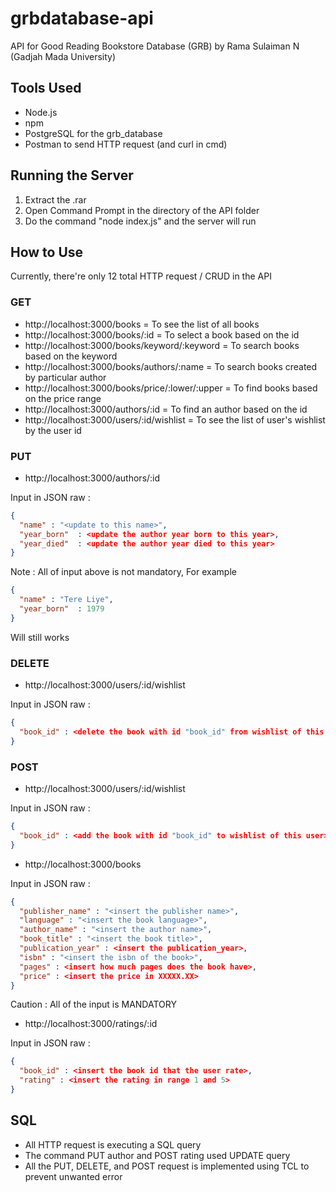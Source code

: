 # grbdatabase-api
API for Good Reading Bookstore Database (GRB) by Rama Sulaiman N (Gadjah Mada University) 

## Tools Used
- Node.js
- npm
- PostgreSQL for the grb_database
- Postman to send HTTP request (and curl in cmd)

## Running the Server
1. Extract the .rar
2. Open Command Prompt in the directory of the API folder
3. Do the command "node index.js" and the server will run

## How to Use
Currently, there're only 12 total HTTP request / CRUD in the API 

### GET 
- http://localhost:3000/books = To see the list of all books
- http://localhost:3000/books/:id = To select a book based on the id
- http://localhost:3000/books/keyword/:keyword = To search books based on the keyword
- http://localhost:3000/books/authors/:name = To search books created by particular author
- http://localhost:3000/books/price/:lower/:upper = To find books based on the price range
- http://localhost:3000/authors/:id = To find an author based on the id
- http://localhost:3000/users/:id/wishlist = To see the list of user's wishlist by the user id

### PUT
- http://localhost:3000/authors/:id

Input in JSON raw :
```json
{
  "name" : "<update to this name>",
  "year_born"  : <update the author year born to this year>,
  "year_died"  : <update the author year died to this year>
}
```
Note : All of input above is not mandatory, 
For example 
```json
{
  "name" : "Tere Liye",
  "year_born"  : 1979
}
```
Will still works



### DELETE
- http://localhost:3000/users/:id/wishlist

Input in JSON raw :
```json
{
  "book_id" : <delete the book with id "book_id" from wishlist of this user>
} 
```

### POST
- http://localhost:3000/users/:id/wishlist

Input in JSON raw : 
```json
{
  "book_id" : <add the book with id "book_id" to wishlist of this user>
} 
```

- http://localhost:3000/books

Input in JSON raw :
```json
{
  "publisher_name" : "<insert the publisher name>",
  "language" : "<insert the book language>",
  "author_name" : "<insert the author name>",
  "book_title" : "<insert the book title>",
  "publication_year" : <insert the publication_year>,
  "isbn" : "<insert the isbn of the book>",
  "pages" : <insert how much pages does the book have>,
  "price" : <insert the price in XXXXX.XX>
}
```
Caution : All of the input is MANDATORY 
  
 
- http://localhost:3000/ratings/:id

Input in JSON raw :
```json
{
  "book_id" : <insert the book id that the user rate>,
  "rating" : <insert the rating in range 1 and 5>
}
```


## SQL 
- All HTTP request is executing a SQL query
- The command PUT author and POST rating used UPDATE query
- All the PUT, DELETE, and POST request is implemented using TCL to prevent unwanted error   
